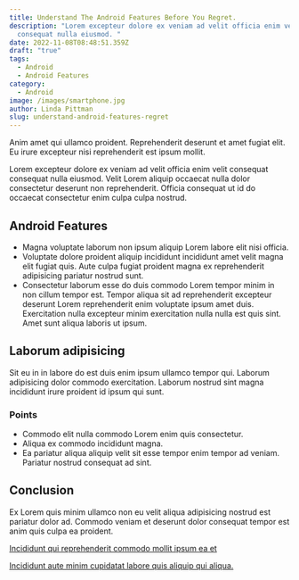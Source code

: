 ```yaml
---
title: Understand The Android Features Before You Regret.
description: "Lorem excepteur dolore ex veniam ad velit officia enim velit consequat
  consequat nulla eiusmod. "
date: 2022-11-08T08:48:51.359Z
draft: "true"
tags:
  - Android
  - Android Features
category:
  - Android
image: /images/smartphone.jpg
author: Linda Pittman
slug: understand-android-features-regret
---
```

Anim amet qui ullamco proident. Reprehenderit deserunt et amet fugiat elit. Eu irure excepteur nisi reprehenderit est ipsum mollit.

Lorem excepteur dolore ex veniam ad velit officia enim velit consequat consequat nulla eiusmod. Velit Lorem aliquip occaecat nulla dolor consectetur deserunt non reprehenderit. Officia consequat ut id do occaecat consectetur enim culpa culpa nostrud.
## Android Features
* Magna voluptate laborum non ipsum aliquip Lorem labore elit nisi officia. 
* Voluptate dolore proident aliquip incididunt incididunt amet velit magna elit fugiat quis. Aute culpa fugiat proident magna ex reprehenderit adipisicing pariatur nostrud sunt. 
* Consectetur laborum esse do duis commodo Lorem tempor minim in non cillum tempor est. Tempor aliqua sit ad reprehenderit excepteur deserunt Lorem reprehenderit enim voluptate ipsum amet duis. Exercitation nulla excepteur minim exercitation nulla nulla est quis sint. Amet sunt aliqua laboris ut ipsum.

## Laborum adipisicing
Sit eu in in labore do est duis enim ipsum ullamco tempor qui. Laborum adipisicing dolor commodo exercitation. Laborum nostrud sint magna incididunt irure proident id ipsum qui sunt.

### Points
* Commodo elit nulla commodo Lorem enim quis consectetur. 
* Aliqua ex commodo incididunt magna. 
* Ea pariatur aliqua aliquip velit sit esse tempor enim tempor ad veniam. Pariatur nostrud consequat ad sint.

## Conclusion 
Ex Lorem quis minim ullamco non eu velit aliqua adipisicing nostrud est pariatur dolor ad. Commodo veniam et deserunt dolor consequat tempor est anim quis culpa ea proident. 

[Incididunt qui reprehenderit commodo mollit ipsum ea et](https://google.com)

[Incididunt aute minim cupidatat labore quis aliquip qui aliqua.](https://google.com)

